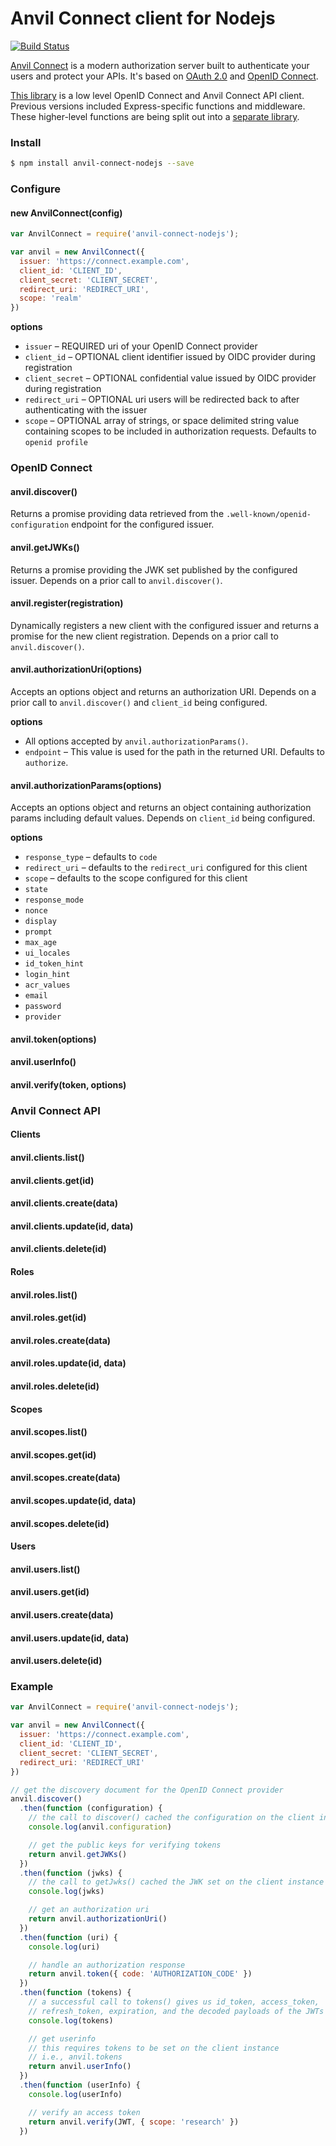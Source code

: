 # Anvil Connect client for Nodejs
[![Build Status](https://travis-ci.org/anvilresearch/connect-nodejs.svg?branch=master)](https://travis-ci.org/anvilresearch/connect-nodejs)

[Anvil Connect][connect] is a modern authorization server built to authenticate 
your users and protect your APIs. It's based on [OAuth 2.0][oauth2] and 
[OpenID Connect][oidc]. 

[This library][connect-nodejs] is a low level OpenID Connect and Anvil Connect 
API client. Previous versions included Express-specific functions and 
middleware. These higher-level functions are being split out into a 
[separate library][connect-express].

[oauth2]: http://tools.ietf.org/html/rfc6749
[oidc]: http://openid.net/connect/
[connect]: https://github.com/anvilresearch/connect
[connect-nodejs]: https://github.com/anvilresearch/connect-nodejs
[connect-express]: https://github.com/anvilresearch/connect-express



### Install

```bash
$ npm install anvil-connect-nodejs --save
```

### Configure

#### new AnvilConnect(config)

```javascript
var AnvilConnect = require('anvil-connect-nodejs');

var anvil = new AnvilConnect({
  issuer: 'https://connect.example.com',
  client_id: 'CLIENT_ID',
  client_secret: 'CLIENT_SECRET',
  redirect_uri: 'REDIRECT_URI',
  scope: 'realm'
})
```

**options**

* `issuer` – REQUIRED uri of your OpenID Connect provider
* `client_id` – OPTIONAL client identifier issued by OIDC provider during registration
* `client_secret` – OPTIONAL confidential value issued by OIDC provider during registration
* `redirect_uri` – OPTIONAL uri users will be redirected back to after authenticating with the issuer
* `scope` – OPTIONAL array of strings, or space delimited string value containing scopes to be included in authorization requests. Defaults to `openid profile`


### OpenID Connect

#### anvil.discover()

Returns a promise providing data retrieved from the `.well-known/openid-configuration` endpoint for the configured issuer.

#### anvil.getJWKs()

Returns a promise providing the JWK set published by the configured issuer. Depends on a prior call to `anvil.discover()`.

#### anvil.register(registration)

Dynamically registers a new client with the configured issuer and returns a promise for the new client registration. Depends on a prior call to `anvil.discover()`.

#### anvil.authorizationUri(options)

Accepts an options object and returns an authorization URI. Depends on a prior call to `anvil.discover()` and `client_id` being configured.

**options**

* All options accepted by `anvil.authorizationParams()`.
* `endpoint` – This value is used for the path in the returned URI. Defaults to `authorize`. 

#### anvil.authorizationParams(options)

Accepts an options object and returns an object containing authorization params including default values. Depends on `client_id` being configured.

**options**

* `response_type` – defaults to `code`
* `redirect_uri` – defaults to the `redirect_uri` configured for this client
* `scope` – defaults to the scope configured for this client
* `state`
* `response_mode`
* `nonce`
* `display`
* `prompt`
* `max_age`
* `ui_locales`
* `id_token_hint`
* `login_hint`
* `acr_values`
* `email`
* `password`
* `provider`

#### anvil.token(options)
#### anvil.userInfo()
#### anvil.verify(token, options)

### Anvil Connect API

#### Clients

#### anvil.clients.list()
#### anvil.clients.get(id)
#### anvil.clients.create(data)
#### anvil.clients.update(id, data)
#### anvil.clients.delete(id)

#### Roles

#### anvil.roles.list()
#### anvil.roles.get(id)
#### anvil.roles.create(data)
#### anvil.roles.update(id, data)
#### anvil.roles.delete(id)

#### Scopes

#### anvil.scopes.list()
#### anvil.scopes.get(id)
#### anvil.scopes.create(data)
#### anvil.scopes.update(id, data)
#### anvil.scopes.delete(id)

#### Users

#### anvil.users.list()
#### anvil.users.get(id)
#### anvil.users.create(data)
#### anvil.users.update(id, data)
#### anvil.users.delete(id)

### Example

```javascript
var AnvilConnect = require('anvil-connect-nodejs');

var anvil = new AnvilConnect({
  issuer: 'https://connect.example.com',
  client_id: 'CLIENT_ID',
  client_secret: 'CLIENT_SECRET',
  redirect_uri: 'REDIRECT_URI'
}) 

// get the discovery document for the OpenID Connect provider
anvil.discover()
  .then(function (configuration) {
    // the call to discover() cached the configuration on the client instance
    console.log(anvil.configuration)

    // get the public keys for verifying tokens
    return anvil.getJWKs()  
  })
  .then(function (jwks) {
    // the call to getJwks() cached the JWK set on the client instance too
    console.log(jwks)

    // get an authorization uri
    return anvil.authorizationUri()
  })
  .then(function (uri) {
    console.log(uri)

    // handle an authorization response
    return anvil.token({ code: 'AUTHORIZATION_CODE' })
  })
  .then(function (tokens) {
    // a successful call to tokens() gives us id_token, access_token, 
    // refresh_token, expiration, and the decoded payloads of the JWTs
    console.log(tokens)

    // get userinfo
    // this requires tokens to be set on the client instance
    // i.e., anvil.tokens
    return anvil.userInfo()
  })
  .then(function (userInfo) {
    console.log(userInfo)

    // verify an access token
    return anvil.verify(JWT, { scope: 'research' })
  })
```

